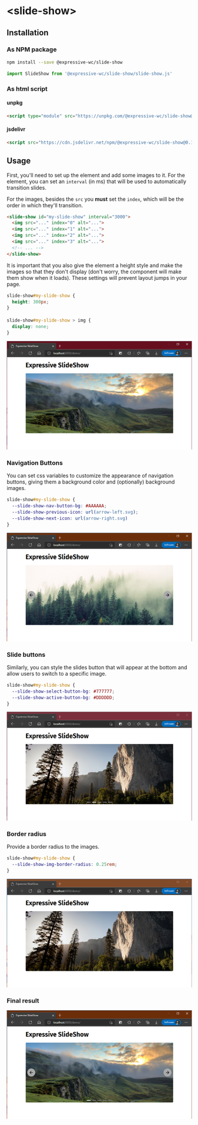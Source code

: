 # \<slide-show>

## Installation

### As NPM package

```bash
npm install --save @expressive-wc/slide-show
```

```js
import SlideShow from '@expressive-wc/slide-show/slide-show.js'
```

### As html script

<!-- TODO: Make GitHub release and serve file -->
<!-- #### Local file

- [Download latest release]()

```html
<script type="module" src="<path-to-file>"></script>
``` -->

#### unpkg

```html
<script type="module" src="https://unpkg.com/@expressive-wc/slide-show@0.1.1/dist/slide-show_0.1.1.min.js" integrity="sha384-9pCVyGQ9JLVs+H3jRo3RVHUEuQ5tMC2AV1ZOz6+UN2Swv71PlYD6+2VYor/uExOt" crossorigin="anonymous"></script>
```

#### jsdelivr

```html
<script src="https://cdn.jsdelivr.net/npm/@expressive-wc/slide-show@0.1.1/dist/slide-show_0.1.1.min.js" integrity="sha256-/RUdW9EeiMi5dTZZleW+ZChkzevIggbFS0oNjeaAWcI=" crossorigin="anonymous"></script>
```

## Usage

First, you'll need to set up the element and add some images to it. For the element, you can set an `interval` (in ms) that will be used to automatically transition slides.

For the images, besides the `src` you **must** set the `index`, which will be the order in which they'll transition.

```html
<slide-show id="my-slide-show" interval="3000">
  <img src="..." index="0" alt="...">
  <img src="..." index="1" alt="...">
  <img src="..." index="2" alt="...">
  <img src="..." index="3" alt="...">
  <!-- ... -->
</slide-show>
```

It is important that you also give the element a height style and make the images so that they don't display (don't worry, the component will make them show when it loads). These settings will prevent layout jumps in your page.

```css
slide-show#my-slide-show {
  height: 300px;
}

slide-show#my-slide-show > img {
  display: none;
}
```

![](screenshots/basic-usage.png "Basig usage")

### Navigation Buttons

You can set css variables to customize the appearance of navigation buttons, giving them a background color and (optionally) background images.

```css
slide-show#my-slide-show {
  --slide-show-nav-button-bg: #AAAAAA;
  --slide-show-previous-icon: url(arrow-left.svg);
  --slide-show-next-icon: url(arrow-right.svg)
}
```

![](screenshots/nav-buttons.png "Navigation buttons")

### Slide buttons

Similarly, you can style the slides button that will appear at the bottom and allow users to switch to a specific image.

```css
slide-show#my-slide-show {
  --slide-show-select-button-bg: #777777;
  --slide-show-active-button-bg: #DDDDDD;
}
```

![](screenshots/slide-buttons.png "Slide buttons")

### Border radius

Provide a border radius to the images.

```css
slide-show#my-slide-show {
  --slide-show-img-border-radius: 0.25rem;
}
```

![](screenshots/border-radius.png "Border-radius")

### Final result

![](screenshots/final-result.png "Final result")
